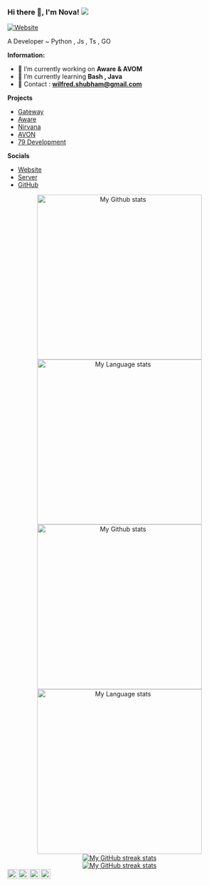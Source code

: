 ### Hi there 👋, I'm Nova!  ![](https://komarev.com/ghpvc/?username=starsophile)
[![Website](https://img.shields.io/website?label=novaa.fun&style=for-the-badge&url=https%3A%2F%2Fnovaa.fun)](https://novaa.fun)

A Developer ~ Python , Js , Ts , GO

 **Information:**

- 🔭 I’m currently working on  **Aware & AVOM**
- 🌱 I’m currently learning  **Bash , Java**
- 🌱 Contact : **wilfred.shubham@gmail.com**

**Projects**

- [Gateway](https://discord.gg/79dev)
- [Aware](https://discord.gg/awarebot)
- [Nirvana](https://discord.com/invite/gFAWh4URjj)
- [AVON](https://discord.gg/avon)
- [79 Development](https://discord.gg/79dev)

**Socials**

- [Website](https://awarebot.pro)
- [Server](https://discord.gg/aware)
- [GitHub](https://github.com/ftpskid)
<!-- GRS (Light Mode) -->
<div align="center"> 
  <a href="https://github.com/ftpskid#gh-light-mode-only">
    <img
      src="https://github-readme-stats-steel-omega.vercel.app/api?username=ftpskid&show_icons=true&include_all_commits=true&hide_border=true&number_format=long&rank_icon=percentile&show=reviews,discussions_started,discussions_answered,prs_merged,prs_merged_percentage#gh-light-mode-only"
      alt="My Github stats"
      height="370"
    />
  </a>
  <a href="https://github.com/ftpskid#gh-light-mode-only">
    <img
      src="https://github-readme-stats-steel-omega.vercel.app/api/top-langs/?username=ftpskid&layout=pie&hide_border=true&langs_count=10#gh-light-mode-only"
      alt="My Language stats"
      height="370"
    />
  </a>
</div>

<!-- GRS (Dark Mode) -->
<div align="center"> 
  <a href="https://github.com/ftpskid#gh-dark-mode-only">
    <img
      src="https://github-readme-stats-steel-omega.vercel.app/api?username=ftpskid&show_icons=true&include_all_commits=true&icon_color=2d77dc&title_color=2d77dc&text_color=ffffff&bg_color=0d1117&hide_border=true&number_format=long&rank_icon=percentile&show=reviews,discussions_started,discussions_answered,prs_merged,prs_merged_percentage#gh-dark-mode-only"
      alt="My Github stats"
      height="370"
    />
  </a>
  <a href="https://github.com/ftpskid#gh-dark-mode-only">
    <img
      src="https://github-readme-stats-steel-omega.vercel.app/api/top-langs/?username=ftpskid&layout=pie&icon_color=2d77dc&title_color=2d77dc&text_color=ffffff&bg_color=0d1117&hide_border=true&langs_count=10#gh-dark-mode-only"
      alt="My Language stats"
      height="370"
    />
  </a>
</div>

<!-- Streal stats (Light mode) -->
<div align="center">
  <a href="https://github.com/ftpskid#gh-light-mode-only">
    <img
       src="https://github-readme-streak-stats-phi-opal.vercel.app/?user=ftpskid&locale=en&type=svg&hide_border=true&fire=2d77dc&ring=2d77dc&currStreakLabel=000000"
       alt="My GitHub streak stats"
     />
  </a>
</div>


<!-- Streal stats (Dark mode) -->
<div align="center">
  <a href="https://github.com/ftpskid#gh-dark-mode-only">
    <img
       src="https://github-readme-streak-stats-phi-opal.vercel.app/?user=ftpskid&background=0d1117&currStreakNum=ffffff&sideNums=ffffff&currStreakLabel=ffffff&sideLabels=ffffff&dates=ffffff&fire=2d77dc&ring=2d77dc&locale=en&type=svg&hide_border=true"
       alt="My GitHub streak stats"
     />
  </a>
</div>

<a href="https://discord.com/users/847770840266833961" target="_blank" >
    <img align ="left" alt="NightMare's Discord" width="22px" src ="https://cdn.jsdelivr.net/npm/simple-icons@v3/icons/discord.svg" />
  </a>
  <a href="https://github.com/ftpskid" target="_blank">
    <img align ="left" alt="NIghtMare's Github " width="22px" src ="https://cdn.jsdelivr.net/npm/simple-icons@v3/icons/github.svg" />
  </a>
<a href="https://instagram.com/xd.nightmare" target="_blank" >
    <img align ="left" alt="NightMare's Insta" width="22px" src ="https://cdn.jsdelivr.net/npm/simple-icons@v3/icons/instagram.svg" />
  </a>
<a href="https://youtube.com/@starsophile" target="_blank" >
    <img align ="left" alt="NightMare's YouTube" width="22px" src ="https://cdn.jsdelivr.net/npm/simple-icons@v3/icons/youtube.svg" />
  </a>

<br />
<br />

![]()

